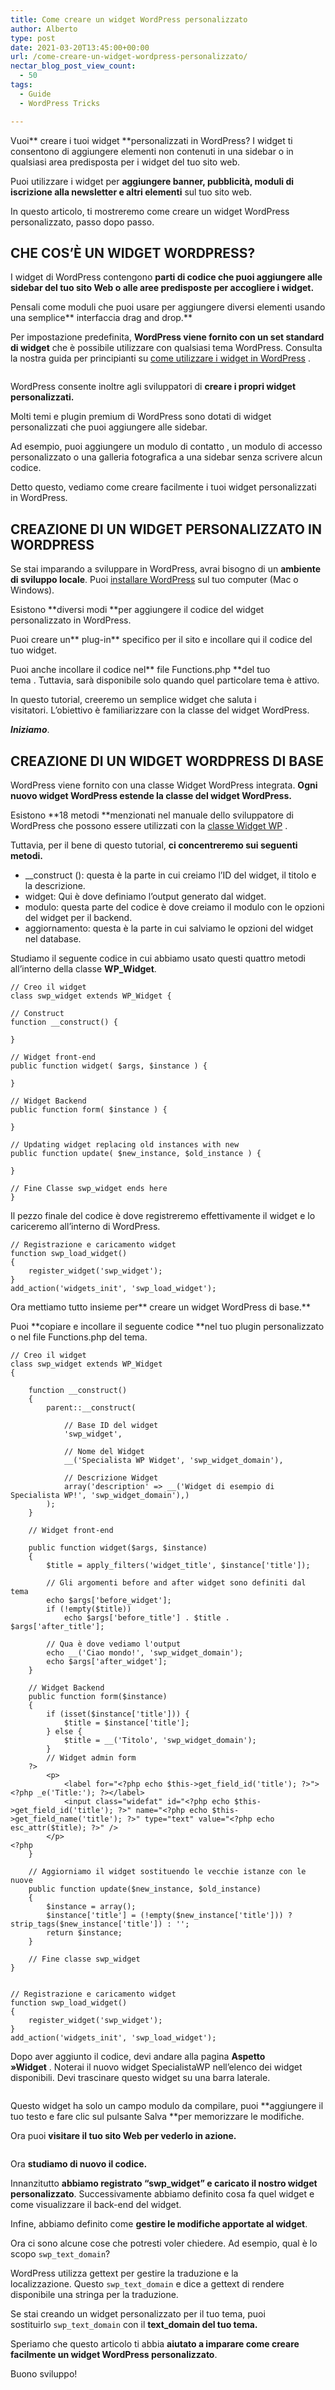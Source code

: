 ```yaml
---
title: Come creare un widget WordPress personalizzato
author: Alberto
type: post
date: 2021-03-20T13:45:00+00:00
url: /come-creare-un-widget-wordpress-personalizzato/
nectar_blog_post_view_count:
  - 50
tags:
  - Guide
  - WordPress Tricks

---
```

Vuoi**&nbsp;creare i tuoi widget&nbsp;**personalizzati in WordPress?&nbsp;I widget ti consentono di aggiungere elementi non contenuti in una sidebar o in qualsiasi area predisposta per i widget del tuo sito web.

Puoi utilizzare i widget per&nbsp;**aggiungere banner, pubblicità, moduli di iscrizione alla newsletter e altri elementi**&nbsp;sul tuo sito web.

In questo articolo, ti mostreremo come creare un widget WordPress personalizzato, passo dopo passo.

## CHE COS’È UN WIDGET WORDPRESS?

I widget di WordPress contengono&nbsp;**parti di codice che puoi aggiungere alle sidebar del tuo sito Web o alle aree predisposte per accogliere i widget.**

Pensali come moduli che puoi usare per aggiungere diversi elementi usando una semplice**&nbsp;interfaccia drag and drop.**

Per impostazione predefinita,&nbsp;**WordPress viene fornito con un set standard di widget**&nbsp;che è possibile utilizzare con qualsiasi tema WordPress.&nbsp;Consulta la nostra guida per principianti su&nbsp;[come utilizzare i widget in WordPress][1]&nbsp;.<figure class="wp-block-image size-large">

<img decoding="async" src="https://albertoreineri.it/wp-content/uploads/2022/03/image-1-2-1-1024x484.png" alt="" class="wp-image-440" /> </figure>

WordPress consente inoltre agli sviluppatori di&nbsp;**creare i propri widget personalizzati.**

Molti temi e plugin premium di WordPress sono dotati di widget personalizzati che puoi aggiungere alle sidebar.

Ad esempio, puoi aggiungere un&nbsp;modulo di contatto&nbsp;, un&nbsp;modulo di accesso personalizzato&nbsp;o una&nbsp;galleria fotografica&nbsp;a una sidebar senza scrivere alcun codice.

Detto questo, vediamo come creare facilmente i tuoi widget personalizzati in WordPress.

## CREAZIONE DI UN WIDGET PERSONALIZZATO IN WORDPRESS

Se stai imparando a sviluppare in WordPress, avrai bisogno di un&nbsp;**ambiente di sviluppo locale**.&nbsp;Puoi&nbsp;[installare WordPress][2]&nbsp;sul tuo computer (Mac o Windows).

Esistono&nbsp;**diversi modi&nbsp;**per aggiungere il codice del widget personalizzato in WordPress.

Puoi&nbsp;creare un**&nbsp;plug-in**&nbsp;specifico per il sito&nbsp;e incollare qui il codice del tuo widget.

Puoi anche incollare il codice nel**&nbsp;file&nbsp;Functions.php&nbsp;**del tuo tema&nbsp;.&nbsp;Tuttavia, sarà disponibile solo quando quel particolare tema è attivo.

In questo tutorial, creeremo un semplice widget che saluta i visitatori.&nbsp;L’obiettivo è familiarizzare con la classe del widget WordPress.

_**Iniziamo**_.

## CREAZIONE DI UN WIDGET WORDPRESS DI BASE

WordPress viene fornito con una classe Widget WordPress integrata.&nbsp;**Ogni nuovo widget WordPress estende la classe del widget WordPress.**

Esistono&nbsp;**18 metodi&nbsp;**menzionati nel manuale dello sviluppatore di WordPress che possono essere utilizzati con la&nbsp;<a rel="noreferrer noopener" href="http://developer.wordpress.org/reference/classes/wp_widget/" target="_blank">classe Widget WP</a>&nbsp;.

Tuttavia, per il bene di questo tutorial,&nbsp;**ci concentreremo sui seguenti metodi.**

  * __construct (): questa è la parte in cui creiamo l’ID del widget, il titolo e la descrizione.
  * widget: Qui è dove definiamo l’output generato dal widget.
  * modulo: questa parte del codice è dove creiamo il modulo con le opzioni del widget per il backend.
  * aggiornamento: questa è la parte in cui salviamo le opzioni del widget nel database.

Studiamo il seguente codice in cui abbiamo usato questi quattro metodi all’interno della classe&nbsp;**WP_Widget**.

<pre class="wp-block-code"><code>// Creo il widget
class swp_widget extends WP_Widget {

// Construct
function __construct() {

}

// Widget front-end
public function widget( $args, $instance ) {

}

// Widget Backend
public function form( $instance ) {

}

// Updating widget replacing old instances with new
public function update( $new_instance, $old_instance ) {

}

// Fine Classe swp_widget ends here
} </code></pre>

Il pezzo finale del codice è dove registreremo effettivamente il widget e lo cariceremo all’interno di WordPress.

<pre class="wp-block-code"><code>// Registrazione e caricamento widget
function swp_load_widget()
{
	register_widget('swp_widget');
}
add_action('widgets_init', 'swp_load_widget');</code></pre>

Ora mettiamo tutto insieme per**&nbsp;creare un widget WordPress di base.**

Puoi&nbsp;**copiare e incollare il seguente codice&nbsp;**nel tuo plugin personalizzato o nel file Functions.php del tema.

<pre class="wp-block-code"><code>// Creo il widget
class swp_widget extends WP_Widget
{

	function __construct()
	{
		parent::__construct(

			// Base ID del widget
			'swp_widget',

			// Nome del Widget
			__('Specialista WP Widget', 'swp_widget_domain'),

			// Descrizione Widget
			array('description' =&gt; __('Widget di esempio di Specialista WP!', 'swp_widget_domain'),)
		);
	}

	// Widget front-end

	public function widget($args, $instance)
	{
		$title = apply_filters('widget_title', $instance&#91;'title']);

		// Gli argomenti before and after widget sono definiti dal tema
		echo $args&#91;'before_widget'];
		if (!empty($title))
			echo $args&#91;'before_title'] . $title . $args&#91;'after_title'];

		// Qua è dove vediamo l'output
		echo __('Ciao mondo!', 'swp_widget_domain');
		echo $args&#91;'after_widget'];
	}

	// Widget Backend
	public function form($instance)
	{
		if (isset($instance&#91;'title'])) {
			$title = $instance&#91;'title'];
		} else {
			$title = __('Titolo', 'swp_widget_domain');
		}
		// Widget admin form
	?&gt;
		&lt;p&gt;
			&lt;label for="&lt;?php echo $this-&gt;get_field_id('title'); ?&gt;"&gt;&lt;?php _e('Title:'); ?&gt;&lt;/label&gt;
			&lt;input class="widefat" id="&lt;?php echo $this-&gt;get_field_id('title'); ?&gt;" name="&lt;?php echo $this-&gt;get_field_name('title'); ?&gt;" type="text" value="&lt;?php echo esc_attr($title); ?&gt;" /&gt;
		&lt;/p&gt;
&lt;?php
	}

	// Aggiorniamo il widget sostituendo le vecchie istanze con le nuove
	public function update($new_instance, $old_instance)
	{
		$instance = array();
		$instance&#91;'title'] = (!empty($new_instance&#91;'title'])) ? strip_tags($new_instance&#91;'title']) : '';
		return $instance;
	}

	// Fine classe swp_widget
}


// Registrazione e caricamento widget
function swp_load_widget()
{
	register_widget('swp_widget');
}
add_action('widgets_init', 'swp_load_widget');
</code></pre>

Dopo aver aggiunto il codice, devi andare alla&nbsp;pagina&nbsp;**Aspetto »Widget**&nbsp;.&nbsp;Noterai il nuovo widget SpecialistaWP nell’elenco dei widget disponibili.&nbsp;Devi trascinare questo widget su una barra laterale.<figure class="wp-block-image size-large">

<img decoding="async" src="https://albertoreineri.it/wp-content/uploads/2022/03/image-2-1-1-1024x678.png" alt="" class="wp-image-441" /> </figure>

Questo widget ha solo un campo modulo da compilare, puoi&nbsp;**aggiungere il tuo testo e fare clic sul pulsante Salva&nbsp;**per memorizzare le modifiche.

Ora puoi&nbsp;**visitare il tuo sito Web per vederlo in azione.**<figure class="wp-block-image size-large">

<img decoding="async" src="https://albertoreineri.it/wp-content/uploads/2022/03/image-3-1-2-1024x626.png" alt="" class="wp-image-442" /> </figure>

Ora&nbsp;**studiamo di nuovo il codice.**

Innanzitutto&nbsp;**abbiamo registrato “swp_widget” e caricato il nostro widget personalizzato**.&nbsp;Successivamente abbiamo definito cosa fa quel widget e come visualizzare il back-end del widget.

Infine, abbiamo definito come&nbsp;**gestire le modifiche apportate al widget**.

Ora ci sono alcune cose che potresti voler chiedere.&nbsp;Ad esempio, qual è lo scopo&nbsp;`swp_text_domain`?

WordPress utilizza gettext per gestire la traduzione e la localizzazione.&nbsp;Questo&nbsp;`swp_text_domain`&nbsp;e&nbsp;dice a gettext di rendere disponibile una stringa per la traduzione.

Se stai creando un widget personalizzato per il tuo tema, puoi sostituirlo&nbsp;`swp_text_domain`&nbsp;con il&nbsp;**text_domain del tuo tema.**

Speriamo che questo articolo ti abbia&nbsp;**aiutato a imparare come creare facilmente un widget WordPress personalizzato**.&nbsp;

Buono sviluppo!

 [1]: http://specialistawp.local/widget-in-wordpress-come-utilizzarli/
 [2]: http://specialistawp.local/installare-wordpress-in-locale/